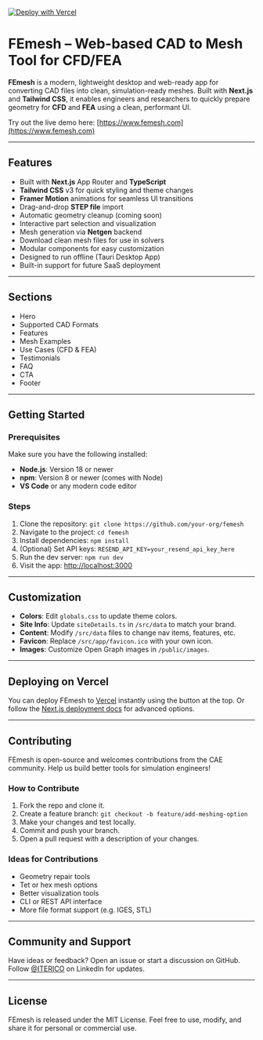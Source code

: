 [![Deploy with Vercel](https://vercel.com/button)](https://vercel.com/new/clone?repository-url=https%3A%2F%2Fgithub.com%2Fiterico%2Ffemesh-web)


# FEmesh – Web-based CAD to Mesh Tool for CFD/FEA

**FEmesh** is a modern, lightweight desktop and web-ready app for converting CAD files into clean, simulation-ready meshes. Built with **Next.js** and **Tailwind CSS**, it enables engineers and researchers to quickly prepare geometry for **CFD** and **FEA** using a clean, performant UI.

Try out the live demo here: [https://www.femesh.com](https://www.femesh.com)

---

## Features

- Built with **Next.js** App Router and **TypeScript**
- **Tailwind CSS** v3 for quick styling and theme changes
- **Framer Motion** animations for seamless UI transitions
- Drag-and-drop **STEP file** import
- Automatic geometry cleanup (coming soon)
- Interactive part selection and visualization
- Mesh generation via **Netgen** backend
- Download clean mesh files for use in solvers
- Modular components for easy customization
- Designed to run offline (Tauri Desktop App)
- Built-in support for future SaaS deployment

---

## Sections

- Hero
- Supported CAD Formats
- Features
- Mesh Examples
- Use Cases (CFD & FEA)
- Testimonials
- FAQ
- CTA
- Footer

---

## Getting Started

### Prerequisites

Make sure you have the following installed:

- **Node.js**: Version 18 or newer
- **npm**: Version 8 or newer (comes with Node)
- **VS Code** or any modern code editor

### Steps

1. Clone the repository: `git clone https://github.com/your-org/femesh`
2. Navigate to the project: `cd femesh`
3. Install dependencies: `npm install`
4. (Optional) Set API keys: `RESEND_API_KEY=your_resend_api_key_here`
5. Run the dev server: `npm run dev`
6. Visit the app: [http://localhost:3000](http://localhost:3000)

---

## Customization

- **Colors**: Edit `globals.css` to update theme colors.
- **Site Info**: Update `siteDetails.ts` in `/src/data` to match your brand.
- **Content**: Modify `/src/data` files to change nav items, features, etc.
- **Favicon**: Replace `/src/app/favicon.ico` with your own icon.
- **Images**: Customize Open Graph images in `/public/images`.

---

## Deploying on Vercel

You can deploy FEmesh to [Vercel](https://vercel.com) instantly using the button at the top. Or follow the [Next.js deployment docs](https://vercel.com/docs/deployments) for advanced options.

---

## Contributing

FEmesh is open-source and welcomes contributions from the CAE community. Help us build better tools for simulation engineers!

### How to Contribute

1. Fork the repo and clone it.
2. Create a feature branch: `git checkout -b feature/add-meshing-option`
3. Make your changes and test locally.
4. Commit and push your branch.
5. Open a pull request with a description of your changes.

### Ideas for Contributions

- Geometry repair tools
- Tet or hex mesh options
- Better visualization tools
- CLI or REST API interface
- More file format support (e.g. IGES, STL)

---

## Community and Support

Have ideas or feedback? Open an issue or start a discussion on GitHub. Follow [@ITERICO](https://www.linkedin.com/company/iterico/) on LinkedIn for updates.

---

## License

FEmesh is released under the MIT License. Feel free to use, modify, and share it for personal or commercial use.
